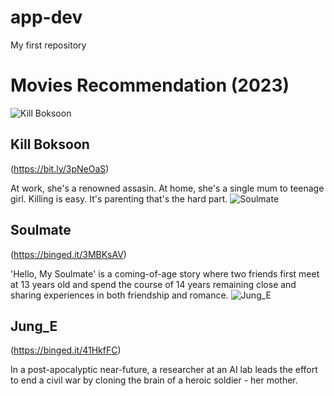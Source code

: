 # app-dev
My first repository
# Movies Recommendation (2023)

![Kill Boksoon](https://th.bing.com/th/id/OIF.gz1wHMELSD8MlMeYXrnNlw?pid=ImgDet&rs=1)
## Kill Boksoon
(https://bit.ly/3pNeOaS)

At work, she's a renowned assasin. At home, she's a single mum to teenage girl. Killing is easy. It's parenting that's the hard part.
![Soulmate](https://i.mydramalist.com/exnBK_4f.jpg)

## Soulmate
(https://binged.it/3MBKsAV)

'Hello, My Soulmate' is a coming-of-age story where two friends first meet at 13 years old and spend the course of 14 years remaining close and sharing experiences in both friendship and romance.
![Jung_E](https://www.themoviedb.org/t/p/original/a4VzfxhOIwSJcC7nsGlghO43M5O.jpg)

## Jung_E 
(https://binged.it/41HkfFC) 

In a post-apocalyptic near-future, a researcher at an AI lab leads the effort to end a civil war by cloning the brain of a heroic soldier - her mother.
